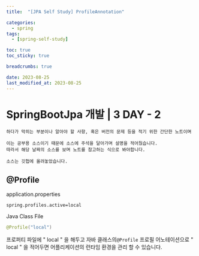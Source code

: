 ```yaml
---
title:  "[JPA Self Study] ProfileAnnotation"

categories:
  - spring
tags:
  - [spring-self-study]

toc: true
toc_sticky: true

breadcrumbs: true

date: 2023-08-25
last_modified_at: 2023-08-25
---
```


# SpringBootJpa 개발 | 3 DAY - 2
```
하다가 막히는 부분이나 알아야 할 사항, 혹은 버전의 문제 등을 적기 위한 간단한 노트이며

이는 공부용 소스이기 때문에 소스에 주석을 달아가며 설명을 적어뒀습니다.
따라서 해당 날짜의 소스를 보며 노트를 참고하는 식으로 봐야합니다.

소스는 깃헙에 올려놓았습니다.
```


## @Profile

application.properties
```properties
spring.profiles.active=local
```

Java Class File
```java
@Profile("local")
```

프로퍼티 파일에 " local " 을 해두고 자바 클래스의``` @Profile ``` 프로필 어노테이션으로 " local " 을 적어두면
어플리케이션의 런타임 환경을 관리 할 수 있습니다.
